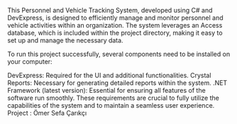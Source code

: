 This Personnel and Vehicle Tracking System, developed using C# and DevExpress, is designed to efficiently manage and monitor personnel and vehicle activities within an organization. The system leverages an Access database, which is included within the project directory, making it easy to set up and manage the necessary data.

To run this project successfully, several components need to be installed on your computer:

DevExpress: Required for the UI and additional functionalities.
Crystal Reports: Necessary for generating detailed reports within the system.
.NET Framework (latest version): Essential for ensuring all features of the software run smoothly.
These requirements are crucial to fully utilize the capabilities of the system and to maintain a seamless user experience.
Project : Ömer Sefa Çarıkçı
